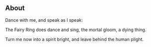 
## About
Dance with me, and speak as I speak:

The Fairy Ring does dance and sing,
the mortal gloom, a dying thing.

Turn me now into a spirit bright,
and leave behind the human plight.

